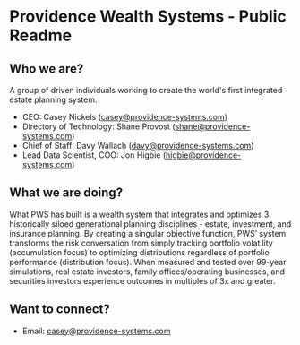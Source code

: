 # Providence Wealth Systems - Public Readme
## Who we are?
A group of driven individuals working to create the world's first integrated estate planning system.
- CEO: Casey Nickels (casey@providence-systems.com)
- Directory of Technology: Shane Provost (shane@providence-systems.com)
- Chief of Staff: Davy Wallach (davy@providence-systems.com)
- Lead Data Scientist, COO: Jon Higbie (higbie@providence-systems.com)
## What we are doing?
What PWS has built is a wealth system that integrates and optimizes 3 historically siloed generational planning disciplines - estate, investment, and insurance planning. By creating a singular objective function, PWS’ system transforms the risk conversation from simply tracking portfolio volatility (accumulation focus) to optimizing distributions regardless of portfolio performance (distribution focus). When measured and tested over 99-year simulations, real estate investors, family offices/operating businesses, and securities investors experience outcomes in multiples of 3x and greater.
## Want to connect?
- Email: casey@providence-systems.com
